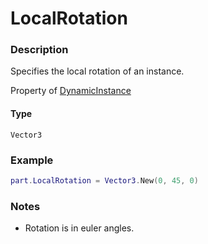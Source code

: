 # LocalRotation
### Description
Specifies the local rotation of an instance.

Property of [DynamicInstance](/classes/DynamicInstance/)

#### Type
`Vector3`

### Example
```lua
part.LocalRotation = Vector3.New(0, 45, 0)
```

### Notes
- Rotation is in euler angles.